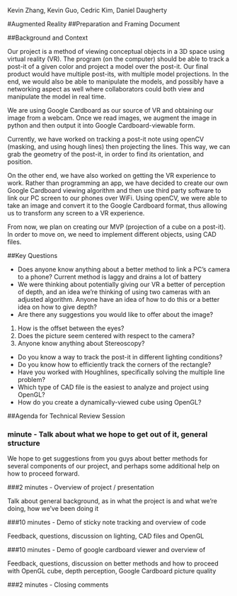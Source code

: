 Kevin Zhang, Kevin Guo, Cedric Kim, Daniel Daugherty

#Augmented Reality
##Preparation and Framing Document

##Background and Context

Our project is a method of viewing conceptual objects in a 3D space using virtual reality (VR). The program (on the computer) should be able to track a post-it of a given color and project a model over the post-it. Our final product would have multiple post-its, with multiple model projections. In the end, we would also be able to manipulate the models, and possibly have a networking aspect as well where collaborators could both view and manipulate the model in real time.

We are using Google Cardboard as our source of VR and obtaining our image from a webcam. Once we read images, we augment the image in python and then output it into Google Cardboard-viewable form. 

Currently, we have worked on tracking a post-it note using openCV (masking, and using hough lines) then projecting the lines. This way, we can grab the geometry of the post-it, in order to find its orientation, and position.

On the other end, we have also worked on getting the VR experience to work. Rather than programming an app, we have decided to create our own Google Cardboard viewing algorithm and then use third party software to link our PC screen to our phones over WiFi. Using openCV, we were able to take an image and convert it to the Google Cardboard format, thus allowing us to transform any screen to a VR experience.

From now, we plan on creating our MVP (projection of a cube on a post-it). In order to move on, we need to implement different objects, using CAD files.

##Key Questions
 - Does anyone know anything about a better method to link a PC’s camera to a phone? Current method is laggy and drains a lot of battery
 - We were thinking about potentially giving our VR a better of perception of depth, and an idea we’re thinking of using two cameras with an adjusted algorithm. Anyone have an idea of how to do this or a better idea on how to give depth?
 - Are there any suggestions you would like to offer about the image?
  1. How is the offset between the eyes?
  2. Does the picture seem centered with respect to the camera?
  3. Anyone know anything about Stereoscopy?
 - Do you know a way to track the post-it in different lighting conditions?
 - Do you know how to efficiently track the corners of the rectangle?
 - Have you worked with Houghlines, specifically solving the multiple line problem?
 - Which type of CAD file is the easiest to analyze and project using OpenGL?
 - How do you create a dynamically-viewed cube using OpenGL?

##Agenda for Technical Review Session

### minute - Talk about what we hope to get out of it, general structure 

We hope to get suggestions from you guys about better methods for several components of our project, and perhaps some additional help on how to proceed forward.

###2 minutes - Overview of project / presentation

Talk about general background, as in what the project is and what we’re doing, how we’ve been doing it

###10 minutes - Demo of sticky note tracking and overview of code

Feedback,  questions, discussion on lighting, CAD files and OpenGL 

###10 minutes - Demo of google cardboard viewer and overview of 

Feedback, questions, discussion on better methods and how to proceed with OpenGL cube, depth perception, Google Cardboard picture quality

###2 minutes - Closing comments
